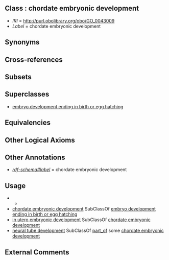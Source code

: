 
## Class : chordate embryonic development

 * *IRI* = http://purl.obolibrary.org/obo/GO_0043009
 * *Label* = chordate embryonic development

## Synonyms


## Cross-references


## Subsets


## Superclasses

 * [embryo development ending in birth or egg hatching](../../GO/92/GO_0009792.md)

## Equivalencies


## Other Logical Axioms


## Other Annotations

 * *[rdf-schema#label](../../el/rdf-schema#label.md)* = chordate embryonic development

## Usage

 * -
 * [chordate embryonic development](../../GO/09/GO_0043009.md) SubClassOf [embryo development ending in birth or egg hatching](../../GO/92/GO_0009792.md)
 * [in utero embryonic development](../../GO/01/GO_0001701.md) SubClassOf [chordate embryonic development](../../GO/09/GO_0043009.md)
 * [neural tube development](../../GO/15/GO_0021915.md) SubClassOf [part_of](../../BFO/50/BFO_0000050.md) some [chordate embryonic development](../../GO/09/GO_0043009.md)

## External Comments

